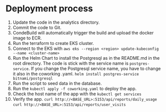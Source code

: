 # Deployment process
1. Update the code in the analytics directory.
2. Commit the code to Git.
3. CondeBuild will automatically trigger the build and upload the docker image to ECR.
4. Run the terraform to create EKS cluster.
5. Connect to the EKS with `aws eks --region <region> update-kubeconfig --name <cluster-name>`
6. Run the Helm Chart to install the Postgresql as in the README.md in the root directory. The code is stick with the service name is `postgres-service`. If you change the Postgresql service name, you have to change it also in the coworking .yaml.
   `helm install postgres-service bitnami/postgresql` 
7. Run the script to seed data in the database.
8. Run the `kubectl apply -f coworking.yaml` to deploy the app.
9.  Check the host name of the app with the `kubectl get services`
10. Verify the app.
    `curl http://<BASE_URL>:5153/api/reports/daily_usage`
    `curl http://<BASE_URL>:5153/api/reports/user_visits`
